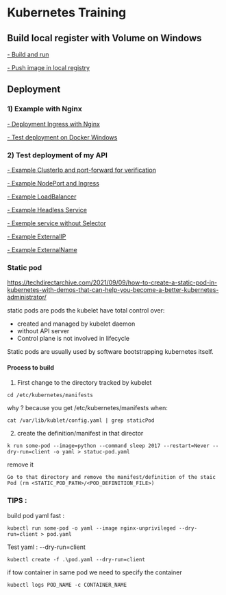 # Kubernetes Training

## Build local register with Volume on Windows
[- Build and run](./local-register-windows)

[- Push image in local registry](./local-register-windows)

## Deployment
### 1) Example with Nginx 
 [- Deployment Ingress with Nginx](./1-example-nginx-ingress)

 [- Test deployment on Docker Windows](./1-example-nginx-ingress)

### 2) Test deployment of my API
  [- Example ClusterIp and port-forward for verification](./2-examples-services#1-example-useing-clusterip-and-port-forward-for-verification)

  [- Example NodePort and Ingress](./2-examples-services)

  [- Example LoadBalancer](./2-examples-services)

  [- Example Headless Service](./2-examples-services)

  [- Exemple service without Selector](./2-examples-services)

  [- Example ExternalIP](./2-examples-services)

  [- Example ExternalName](./2-examples-services)

### Static pod 

https://techdirectarchive.com/2021/09/09/how-to-create-a-static-pod-in-kubernetes-with-demos-that-can-help-you-become-a-better-kubernetes-administrator/

static pods are pods the kubelet have total control over:
- created and managed by kubelet daemon 
- without API server
- Control plane is not involved in lifecycle 

Static pods are usually used by software bootstrapping kubernetes itself.

#### Process to build 

1) First change to the directory tracked by kubelet
```
cd /etc/kubernetes/manifests
```
why ? because you get /etc/kubernetes/manifests when: 
```
cat /var/lib/kublet/config.yaml | grep staticPod
```

2) create the definition/manifest in that director
```
k run some-pod --image=python --command sleep 2017 --restart=Never --dry-run=client -o yaml > statuc-pod.yaml
```
remove it 
```
Go to that directory and remove the manifest/definition of the staic Pod (rm <STATIC_POD_PATH>/<POD_DEFINITION_FILE>)
```

### TIPS :

build pod yaml fast :
```
kubectl run some-pod -o yaml --image nginx-unprivileged --dry-run=client > pod.yaml
```

Test yaml : --dry-run=client
```
kubectl create -f .\pod.yaml --dry-run=client
```

if tow container in same pod we need to specify the container 
```
kubectl logs POD_NAME -c CONTAINER_NAME
```